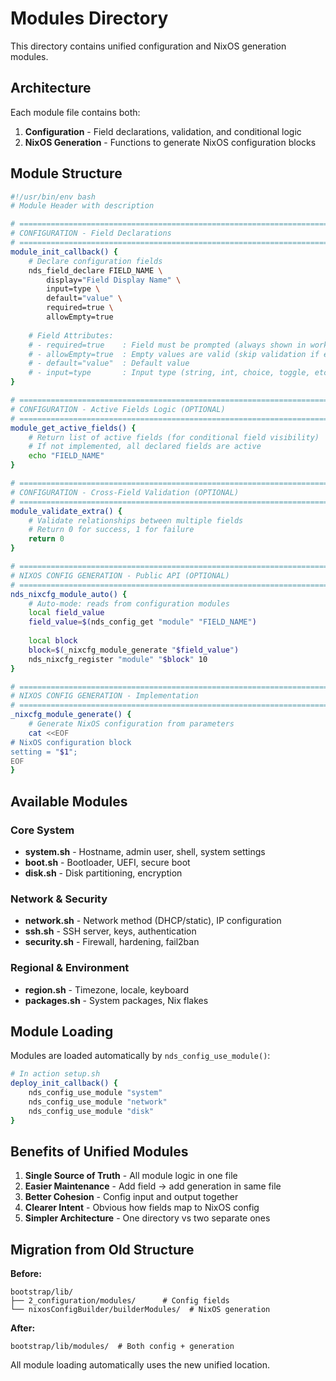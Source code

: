 # Modules Directory

This directory contains unified configuration and NixOS generation modules.

## Architecture

Each module file contains both:
1. **Configuration** - Field declarations, validation, and conditional logic
2. **NixOS Generation** - Functions to generate NixOS configuration blocks

## Module Structure

```bash
#!/usr/bin/env bash
# Module Header with description

# =============================================================================
# CONFIGURATION - Field Declarations
# =============================================================================
module_init_callback() {
    # Declare configuration fields
    nds_field_declare FIELD_NAME \
        display="Field Display Name" \
        input=type \
        default="value" \
        required=true \
        allowEmpty=true
    
    # Field Attributes:
    # - required=true    : Field must be prompted (always shown in workflow)
    # - allowEmpty=true  : Empty values are valid (skip validation if empty)
    # - default="value"  : Default value
    # - input=type       : Input type (string, int, choice, toggle, etc.)
}

# =============================================================================
# CONFIGURATION - Active Fields Logic (OPTIONAL)
# =============================================================================
module_get_active_fields() {
    # Return list of active fields (for conditional field visibility)
    # If not implemented, all declared fields are active
    echo "FIELD_NAME"
}

# =============================================================================
# CONFIGURATION - Cross-Field Validation (OPTIONAL)
# =============================================================================
module_validate_extra() {
    # Validate relationships between multiple fields
    # Return 0 for success, 1 for failure
    return 0
}

# =============================================================================
# NIXOS CONFIG GENERATION - Public API (OPTIONAL)
# =============================================================================
nds_nixcfg_module_auto() {
    # Auto-mode: reads from configuration modules
    local field_value
    field_value=$(nds_config_get "module" "FIELD_NAME")
    
    local block
    block=$(_nixcfg_module_generate "$field_value")
    nds_nixcfg_register "module" "$block" 10
}

# =============================================================================
# NIXOS CONFIG GENERATION - Implementation
# =============================================================================
_nixcfg_module_generate() {
    # Generate NixOS configuration from parameters
    cat <<EOF
# NixOS configuration block
setting = "$1";
EOF
}
```

## Available Modules

### Core System
- **system.sh** - Hostname, admin user, shell, system settings
- **boot.sh** - Bootloader, UEFI, secure boot
- **disk.sh** - Disk partitioning, encryption

### Network & Security
- **network.sh** - Network method (DHCP/static), IP configuration
- **ssh.sh** - SSH server, keys, authentication
- **security.sh** - Firewall, hardening, fail2ban

### Regional & Environment
- **region.sh** - Timezone, locale, keyboard
- **packages.sh** - System packages, Nix flakes

## Module Loading

Modules are loaded automatically by `nds_config_use_module()`:

```bash
# In action setup.sh
deploy_init_callback() {
    nds_config_use_module "system"
    nds_config_use_module "network"
    nds_config_use_module "disk"
}
```

## Benefits of Unified Modules

1. **Single Source of Truth** - All module logic in one file
2. **Easier Maintenance** - Add field → add generation in same file
3. **Better Cohesion** - Config input and output together
4. **Clearer Intent** - Obvious how fields map to NixOS config
5. **Simpler Architecture** - One directory vs two separate ones

## Migration from Old Structure

**Before:**
```
bootstrap/lib/
├── 2_configuration/modules/      # Config fields
└── nixosConfigBuilder/builderModules/  # NixOS generation
```

**After:**
```
bootstrap/lib/modules/  # Both config + generation
```

All module loading automatically uses the new unified location.
